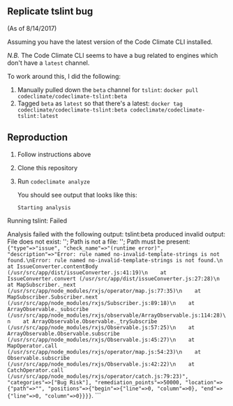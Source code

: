 ## Replicate tslint bug

(As of 8/14/2017)

Assuming you have the latest version of the Code Climate CLI installed.

*N.B.*
The Code Climate CLI seems to have a bug related to engines which don't have a `latest` channel.

To work around this, I did the following:

1. Manually pulled down the `beta` channel for `tslint`: `docker pull codeclimate/codeclimate-tslint:beta`
1. Tagged `beta` as `latest` so that there's a latest: `docker tag codeclimate/codeclimate-tslint:beta codeclimate/codeclimate-tslint:latest`

## Reproduction

1. Follow instructions above
1. Clone this repository
1. Run `codeclimate analyze`

    You should see output that looks like this:

    ```
    Starting analysis
Running tslint: Failed

Analysis failed with the following output:
tslint:beta produced invalid output: File does not exist: ''; Path is not a file: ''; Path must be present: `{"type"=>"issue", "check_name"=>"(runtime error)", "description"=>"Error: rule named no-invalid-template-strings is not found.\nError: rule named no-invalid-template-strings is not found.\n    at IssueConverter.contentBody (/usr/src/app/dist/issueConverter.js:41:19)\n    at IssueConverter.convert (/usr/src/app/dist/issueConverter.js:27:28)\n    at MapSubscriber._next (/usr/src/app/node_modules/rxjs/operator/map.js:77:35)\n    at MapSubscriber.Subscriber.next (/usr/src/app/node_modules/rxjs/Subscriber.js:89:18)\n    at ArrayObservable._subscribe (/usr/src/app/node_modules/rxjs/observable/ArrayObservable.js:114:28)\n    at ArrayObservable.Observable._trySubscribe (/usr/src/app/node_modules/rxjs/Observable.js:57:25)\n    at ArrayObservable.Observable.subscribe (/usr/src/app/node_modules/rxjs/Observable.js:45:27)\n    at MapOperator.call (/usr/src/app/node_modules/rxjs/operator/map.js:54:23)\n    at Observable.subscribe (/usr/src/app/node_modules/rxjs/Observable.js:42:22)\n    at CatchOperator.call (/usr/src/app/node_modules/rxjs/operator/catch.js:79:23)", "categories"=>["Bug Risk"], "remediation_points"=>50000, "location"=>{"path"=>"", "positions"=>{"begin"=>{"line"=>0, "column"=>0}, "end"=>{"line"=>0, "column"=>0}}}}`.
    ```
